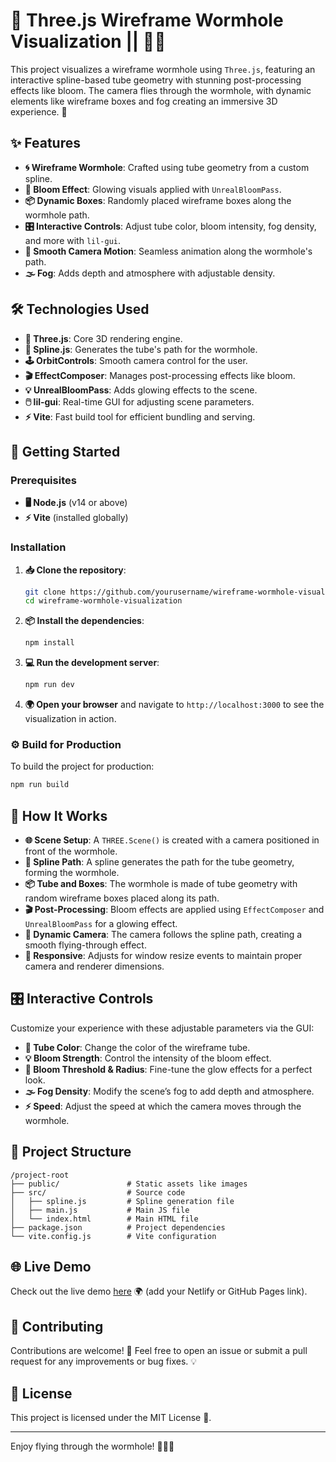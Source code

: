# 🌌 Three.js Wireframe Wormhole Visualization || 🚀✨

This project visualizes a wireframe wormhole using `Three.js`, featuring an interactive spline-based tube geometry with stunning post-processing effects like bloom. The camera flies through the wormhole, with dynamic elements like wireframe boxes and fog creating an immersive 3D experience. 💫

## ✨ Features
- **🌀 Wireframe Wormhole**: Crafted using tube geometry from a custom spline.
- **🌟 Bloom Effect**: Glowing visuals applied with `UnrealBloomPass`.
- **📦 Dynamic Boxes**: Randomly placed wireframe boxes along the wormhole path.
- **🎛️ Interactive Controls**: Adjust tube color, bloom intensity, fog density, and more with `lil-gui`.
- **🎥 Smooth Camera Motion**: Seamless animation along the wormhole's path.
- **🌫️ Fog**: Adds depth and atmosphere with adjustable density.

## 🛠️ Technologies Used
- **🔧 Three.js**: Core 3D rendering engine.
- **🔀 Spline.js**: Generates the tube's path for the wormhole.
- **🕹️ OrbitControls**: Smooth camera control for the user.
- **🎬 EffectComposer**: Manages post-processing effects like bloom.
- **💡 UnrealBloomPass**: Adds glowing effects to the scene.
- **🖱️ lil-gui**: Real-time GUI for adjusting scene parameters.
- **⚡ Vite**: Fast build tool for efficient bundling and serving.

## 🚀 Getting Started

### Prerequisites
- **🖥️ Node.js** (v14 or above)
- **⚡ Vite** (installed globally)

### Installation
1. **📥 Clone the repository**:
   ```bash
   git clone https://github.com/yourusername/wireframe-wormhole-visualization.git
   cd wireframe-wormhole-visualization
   ```

2. **📦 Install the dependencies**:
   ```bash
   npm install
   ```

3. **💻 Run the development server**:
   ```bash
   npm run dev
   ```

4. **🌍 Open your browser** and navigate to `http://localhost:3000` to see the visualization in action.

### ⚙️ Build for Production
To build the project for production:
```bash
npm run build
```

## 🔧 How It Works
- **🌐 Scene Setup**: A `THREE.Scene()` is created with a camera positioned in front of the wormhole.
- **🔀 Spline Path**: A spline generates the path for the tube geometry, forming the wormhole.
- **📦 Tube and Boxes**: The wormhole is made of tube geometry with random wireframe boxes placed along its path.
- **🎬 Post-Processing**: Bloom effects are applied using `EffectComposer` and `UnrealBloomPass` for a glowing effect.
- **🎥 Dynamic Camera**: The camera follows the spline path, creating a smooth flying-through effect.
- **📱 Responsive**: Adjusts for window resize events to maintain proper camera and renderer dimensions.

## 🎛️ Interactive Controls
Customize your experience with these adjustable parameters via the GUI:
- **🎨 Tube Color**: Change the color of the wireframe tube.
- **💡 Bloom Strength**: Control the intensity of the bloom effect.
- **🔧 Bloom Threshold & Radius**: Fine-tune the glow effects for a perfect look.
- **🌫️ Fog Density**: Modify the scene’s fog to add depth and atmosphere.
- **⚡ Speed**: Adjust the speed at which the camera moves through the wormhole.

## 📂 Project Structure
```
/project-root
├── public/               # Static assets like images
├── src/                  # Source code
│   ├── spline.js         # Spline generation file
│   ├── main.js           # Main JS file
│   └── index.html        # Main HTML file
├── package.json          # Project dependencies
└── vite.config.js        # Vite configuration
```

## 🌐 Live Demo
Check out the live demo [here](#) 🌍 (add your Netlify or GitHub Pages link).

## 🤝 Contributing
Contributions are welcome! 🙌 Feel free to open an issue or submit a pull request for any improvements or bug fixes. 💡

## 📄 License
This project is licensed under the MIT License 📜.

---

Enjoy flying through the wormhole! 🚀👾✨
